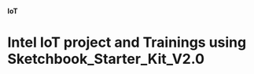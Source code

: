 #### IoT


Intel IoT project and Trainings using
Sketchbook_Starter_Kit_V2.0
===========================